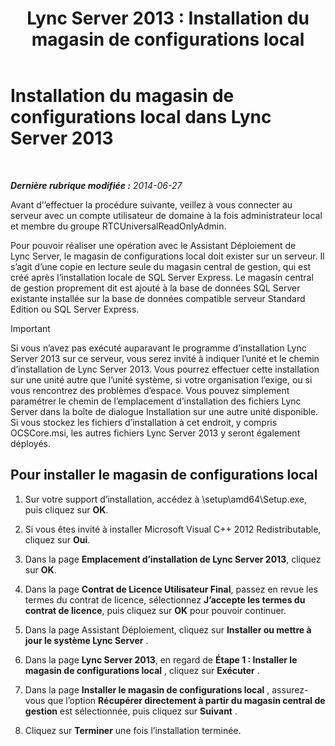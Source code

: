 ﻿---
title: 'Lync Server 2013 : Installation du magasin de configurations local'
TOCTitle: Installation du magasin de configurations local
ms:assetid: b563030d-d338-411f-9611-28d5eb4b3238
ms:mtpsurl: https://technet.microsoft.com/fr-fr/library/Gg412874(v=OCS.15)
ms:contentKeyID: 49298601
ms.date: 05/20/2016
mtps_version: v=OCS.15
ms.translationtype: HT
---

# Installation du magasin de configurations local dans Lync Server 2013

 

_**Dernière rubrique modifiée :** 2014-06-27_

Avant d’’effectuer la procédure suivante, veillez à vous connecter au serveur avec un compte utilisateur de domaine à la fois administrateur local et membre du groupe RTCUniversalReadOnlyAdmin.

Pour pouvoir réaliser une opération avec le Assistant Déploiement de Lync Server, le magasin de configurations local doit exister sur un serveur. Il s’agit d’une copie en lecture seule du magasin central de gestion, qui est créé après l’installation locale de SQL Server Express. Le magasin central de gestion proprement dit est ajouté à la base de données SQL Server existante installée sur la base de données compatible serveur Standard Edition ou SQL Server Express.

> [!IMPORTANT]  
> Si vous n’avez pas exécuté auparavant le programme d’installation Lync Server 2013 sur ce serveur, vous serez invité à indiquer l’unité et le chemin d’installation de Lync Server 2013. Vous pourrez effectuer cette installation sur une unité autre que l’unité système, si votre organisation l’exige, ou si vous rencontrez des problèmes d’espace. Vous pouvez simplement paramétrer le chemin de l’emplacement d’installation des fichiers Lync Server dans la boîte de dialogue Installation sur une autre unité disponible. Si vous stockez les fichiers d’installation à cet endroit, y compris OCSCore.msi, les autres fichiers Lync Server 2013 y seront également déployés.

## Pour installer le magasin de configurations local

1.  Sur votre support d’installation, accédez à \\setup\\amd64\\Setup.exe, puis cliquez sur **OK**.

2.  Si vous êtes invité à installer Microsoft Visual C++ 2012 Redistributable, cliquez sur **Oui**.

3.  Dans la page **Emplacement d’installation de Lync Server 2013**, cliquez sur **OK**.

4.  Dans la page **Contrat de Licence Utilisateur Final**, passez en revue les termes du contrat de licence, sélectionnez **J’accepte les termes du contrat de licence**, puis cliquez sur **OK** pour pouvoir continuer.

5.  Dans la page Assistant Déploiement, cliquez sur **Installer ou mettre à jour le système Lync Server** .

6.  Dans la page **Lync Server 2013**, en regard de **Étape 1 : Installer le magasin de configurations local** , cliquez sur **Exécuter** .

7.  Dans la page **Installer le magasin de configurations local** , assurez-vous que l’option **Récupérer directement à partir du magasin central de gestion** est sélectionnée, puis cliquez sur **Suivant** .

8.  Cliquez sur **Terminer** une fois l’installation terminée.

